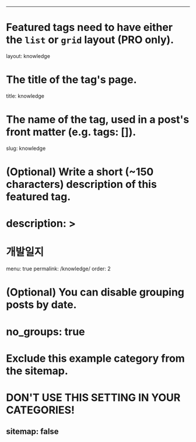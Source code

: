 ---

# Featured tags need to have either the `list` or `grid` layout (PRO only).
layout: knowledge

# The title of the tag's page.
title: knowledge

# The name of the tag, used in a post's front matter (e.g. tags: [<slug>]).
slug: knowledge

# (Optional) Write a short (~150 characters) description of this featured tag.
# description: >
#     개발일지

menu: true
permalink: /knowledge/
order: 2
# (Optional) You can disable grouping posts by date.
# no_groups: true

# Exclude this example category from the sitemap.
# DON'T USE THIS SETTING IN YOUR CATEGORIES!
sitemap: false
---